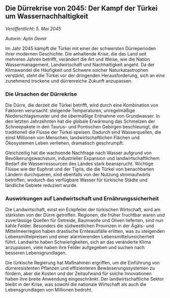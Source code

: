 ## **Die Dürrekrise von 2045: Der Kampf der Türkei um Wassernachhaltigkeit**

*Veröffentlicht: 5. Mai 2045*

*Autorin: Aylin Demir*

Im Jahr 2045 kämpft die Türkei mit einer der schwersten Dürreperioden ihrer modernen Geschichte. Die anhaltende Krise, die das Land seit mehreren Jahren betrifft, verändert die Art und Weise, wie die Nation Wassermanagement, Landwirtschaft und Nachhaltigkeit angeht. Da der Klimawandel die Häufigkeit und Schwere solcher Naturkatastrophen verstärkt, steht die Türkei vor der dringenden Herausforderung, sich an eine zunehmend trockene und dürrenreiche Zukunft anzupassen.

### **Die Ursachen der Dürrekrise**

Die Dürre, die derzeit die Türkei betrifft, wird durch eine Kombination von Faktoren verursacht: steigende Temperaturen, unregelmäßige Niederschlagsmuster und die übermäßige Entnahme von Grundwasser. In den letzten Jahrzehnten hat die globale Erwärmung das Schmelzen der Schneepakete in den Taurus- und Pontischen Gebirgen beschleunigt, die traditionell die Flüsse der Türkei speisen. Dadurch sind Wasserquellen, die einst Millionen von Menschen, landwirtschaftlichen Flächen und Ökosystemen Leben verliehen, dramatisch geschrumpft.

Gleichzeitig hat die wachsende Nachfrage nach Wasser aufgrund von Bevölkerungswachstum, industrieller Expansion und landwirtschaftlichem Bedarf die Wasserressourcen des Landes stark beansprucht. Wichtige Flüsse wie der Euphrat und der Tigris, die die Türkei von benachbarten Ländern durchqueren, sind ebenfalls von der Nutzung stromaufwärts betroffen, wodurch das verfügbare Wasser für türkische Städte und ländliche Gebiete reduziert wurde.

### **Auswirkungen auf Landwirtschaft und Ernährungssicherheit**

Die Landwirtschaft, einst ein Eckpfeiler der türkischen Wirtschaft, wird am stärksten von der Dürre getroffen. Regionen, die früher fruchtbar waren und zuverlässige Quellen für Getreide, Baumwolle und Oliven lieferten, sind nun kahle Felder. Besonders die südwestlichen Provinzen in der Ägäis- und Mittelmeerregion haben drastische Ernteausfälle erlitten, was zu steigenden Lebensmittelpreisen und einer alarmierenden Lebensmittelunsicherheit führt. Landwirte haben Schwierigkeiten, sich an das veränderte Klima anzupassen, viele haben ihre Felder aufgegeben und suchen nach besseren Lebensgrundlagen.

Die türkische Regierung hat Maßnahmen ergriffen, um die Einführung von dürreresistenten Pflanzen und effizienteren Bewässerungssystemen zu fördern, aber die Kosten und der Zeitaufwand für solche Innovationen haben ihre breite Anwendung eingeschränkt. Der landwirtschaftliche Sektor bleibt in der Krise, was sowohl die nationale Wirtschaft als auch die Lebensgrundlagen von Millionen bedroht.
